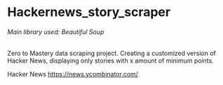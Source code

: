 # Hackernews_story_scraper
###### Main library used: Beautiful Soup

Zero to Mastery data scraping project. Creating a customized version of Hacker News, displaying only stories with x amount of minimum points.

Hacker News
https://news.ycombinator.com/
